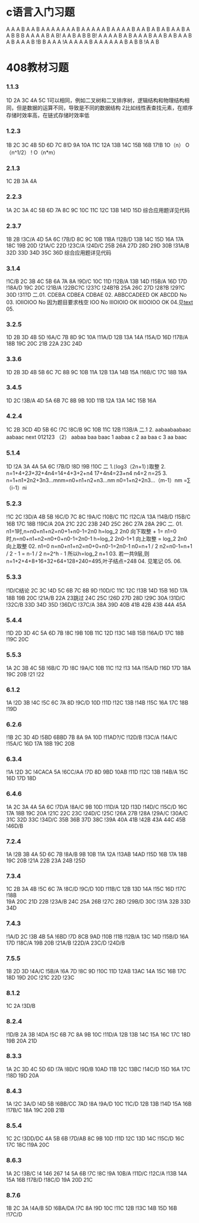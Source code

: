 # c语言入门习题

A A A B A 
A B A A A 
A A A A B A 
A A A
A B A A
A A B A A
B A B A B 
A A B 
A A B
B B A
A A A
B A B!
A A B A
B B B!
A A A
A B A B
A A A
B A A
B A B
A A B
A B A
A A B !B
B A A A
!A A A
A A B A 
A A A
A A B
A B B 
!A A B

# 408教材习题

### 1.1.3
1D 2A 3C 4A 5C 
1可以相同，例如二叉树和二叉排序树，逻辑结构和物理结构相同，但是数据的运算不同，导致是不同的数据结构 
2比如线性表查找元素，在顺序存储时效率高，在链式存储时效率低

### 1.2.3
1B 2C 3C 4B 5D 6D 7C 8!D 9A 10A 11C 12A 13B 14C 15B 16B 17!B 
1O（n） O（n^1/2） ! O（n*m）

### 2.1.3
1C 2B 3A 4A 

### 2.2.3
1A 2C 3A 4C 5B 6D 7A 8C 9C 10C 11C 12C 13B 14!D 15D 
综合应用题详见代码

### 2.3.7 
1B 2B !3C/A 4D 5A 6C !7B/D 8C 9C 10B 11BA !12B/D 13B 14C 15D 16A 17A 18C 19B 20D !21A/C 22D !23C/A !24D/C 25B 26A 27D 28D 29D 30B !31A/B 32D 33D 34D 35C 36D
综合应用题详见代码

### 3.1.4
!1C/B 2C 3B 4C 5B 6A 7A 8A !9D/C 10C 11D !12B/A 13B 14D !15B/A 16D 17D !18A/D 19C 20C !21B/A !22BC?C !23?C !24B?B 25A 26C 27D !28?B !29?C 30D !31?D
二.01. 
CDEBA
CDBEA
CDBAE
02.
ABBCCADEED OK
ABCDD No
03.
IOIIOIOO No 因为题目要求栈空
IOO No
IIIOIOIO OK
IIIOOIOO OK
04.见[text](08_data_structure/LinkList1.cpp)
05.

### 3.2.5 
1D 2B 3D 4B 5D !6A/C 7B 8D 9C 10A !11A/D 12B 13A 14A !15A/D 16D !17B/A 18B 19C 20C 21B 22A 23C 24D

### 3.3.6
1D 2B 3D 4B 5B 6C 7C 8B 9C 10B 11A 12B 13A 14B 15A !16B/C 17C 18B 19A

### 3.4.5
1D 2C !3B/A 4D 5A 6B 7C 8B 9B 10D 11B 12A 13A 14C 15B 16A

### 4.2.4
1C 2B 3CD 4D 5B 6C !7C !8C/B 9C 10B 11C 12B !13B/A
二.1
2.
aabaabaabaac
aabaac
next
012123
（2）
    aabaa baa baac
1   aabaa c
2      aa baa c
3          aa baac

### 5.1.4
1D !2A 3A 4A 5A 6C !7B/D !8D !9B !10C
二
1.`[`log3（2n+1）`]`取整
2.
n=1+4+2*3+3*2+4n4=14+4+3+2+n4
17+4n4=23+n4
n4=2
n=25
3.
n=1+n1+2n2+3n3...mnm=n0+n1+n2+n3...nm
n0=1+n2+2n3...（m-1）nm
=∑（i-1）ni

### 5.2.3
!1C 2C !3D/A 4B 5B !6C/D 7C 8C !9A/C !10B/C 11C !12C/A 13A !14B/D !15B/C 16B 
17C 18B !19C/A 20A 21C 22C 23B 24D 25C 26C 27A 28A 29C
二.
01.
n1=1时,n=n0+n1+n2=n0+1+n0-1=2n0
h=log_2 2n0 向下取整 + 1=
n1=0时,n=n0+n1+n2=n0+0+n0-1=2n0-1
h=log_2 2n0-1+1 向上取整 = log_2 2n0 向上取整
02.
n1=0
n=n0+n1+n2=n0+0+n0-1=2n0-1
n0=n+1 / 2
n2=n0-1=n+1 / 2 - 1 = n-1 / 2
n=2^h - 1 所以h=log_2 n+1 
03.
若一共9层,则n=1+2+4+8+16+32+64+128+240=495,叶子结点=248
04.
见笔记
05.
06.

### 5.3.3
!1D/C结论 2C 3C !4D 5C 6B 7C 8B 9D !10D/C 11C 12C !13B 14D 15B 16D
17A 18B 19B 20C !21A/B 22A 23跳过 24C 25C !26D 27D 28D !29C
30A !31D/C !32C/B 33D 34D 35D !36D/C !37C/A 38A 39D 40B 41B 42B 43B
44A 45A

### 5.4.4
!1D 2D 3D 4C 5A 6D 7B !8C !9B 10B 11C 12D !13C
14B 15B !16A/D 17C 18B !19C 20C

### 5.5.3
1A 2C 3B 4C 5B !6B/C 7D !8C !9A/C 10B 11C !12 !13
14A !15A/D !16D 17D 18A 19C 20B !21 !22

### 6.1.2
1A !2D 3B !4C !5C 6C 7A 8D !9C/D 10D !11D !12C 13B
!14B !15C 16A 17C 18B !19D

### 6.2.6
!1B 2C 3D 4D !5BD 6BBD 7B 8A 9A 10D !11AD?/C !12D/B !13C/A
!14A/C !15A/C 16D 17A 18B 19C 20B

### 6.3.4
!1A !2D 3C !4CACA 5A !6CC/AA !7D 8D 9BD 10AB !11D !12C 13B 
!14B/A 15C 16D 17D 18D

### 6.4.6
1A 2C 3A 4A 5A 6C !7D/A !8A/C 9B 10D !11D/A 12D !13D !14D/C 
!15C/D 16C 17A 18B 19C 20A !21C 22C 23C !24D/C !25C
!26A 27B !28A !29A/C !30A/C 31C 32D 33C !34D/C 35B
36B 37D 38C !39A 40A 41B !42B 43A 44C 45B !46D/B

### 7.2.4
1A !2B 3B 4A 5D 6C 7B !8A/B 9B 10B 11A 12A !13AB
14AD !15D 16B 17A 18B 19C 20B !21A 22B 23A 24B !25D

### 7.3.4
1C 2B 3A 4B !5C 6C 7A !8C/D !9C/D 10D 
!11B/C 12B 13D 14A !15C 16D !17C !18B  
19A 20C 21D 22B !23A/B 24C 25A 26B 
!27C 28D !29B/D 30C !31A 32B 33D 34D

### 7.4.3
!1A/D 2C !3B 4B 5A !6BD !7D 8CB 9AD !10B
!11B !12B/A 13C 14D !15B/D 16A 17D !18C/A 
19B 20B !21A/B !22D/A 23C/D !24D/B

### 7.5.5
1B 2D 3D !4A/C !5B/A !6A 7D !8C 9D !10C 
11D 12AB 13AC 14A 15C 16B 17C
18D 19D 20C !21C 22D !23C

### 8.1.2
1C 2A !3D/B

### 8.2.4
!1D/B 2A 3B !4DA !5C 6B 7C 8A 9B 10C
!11D/A 12B 13B 14C 15A 16C 17C 
18D 19B 20A 21D

### 8.3.3
1A 2C 3D 4C 5D 6D !7A !8D/C !9D/B 10AD
11B 12C 13BC !14C/D 15D 16A 17C
!18D 19D 20A

### 8.4.3
1A !2C 3A/D !4D 5B !6BB/CC 7AD !8A !9A/D 10C
11C/D 12B 13B !14D 15A 16B !17B/C 18A
19C 20B 21B

### 8.5.4
1C 2C !3DD/DC 4A 5B 6B !7D/AB 8C 9B 10D
!11D 12C 13D 14C !15C/D 16C 17C 18C
!19A 20C

### 8.6.3
1A 2C !3B/C !4 146 267 14 5A 6B !7C !8C !9A 10B/A
!11D/C !12C/A !13B 14A 15A 16B !17B/D !18C/D 19A 20D
21C 

### 8.7.6
1B 2C 3A !4A/B 5D !6BA/DA !7C 8A !9D
10C !11C 12B !13C 14B 15D 16B !17C/D

